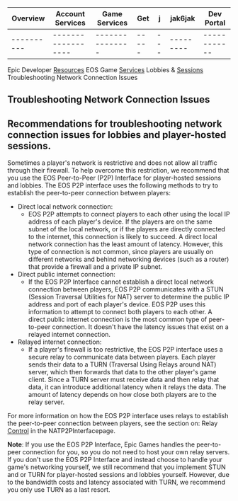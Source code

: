 | Overview | Account Services | Game Services | Get | j | jak6jak | Dev Portal |
|----------|------------------|---------------|-----|---|---------|------------|
|----------|------------------|---------------|-----|---|---------|------------|

Epic Developer [Resources](https://dev.epicgames.com/docs) EOS Game [Services](https://dev.epicgames.com/docs/game-services) Lobbies & [Sessions](https://dev.epicgames.com/docs/game-services/lobbies-and-sessions) Troubleshooting Network Connection Issues

## Troubleshooting Network Connection Issues

## Recommendations for troubleshooting network connection issues for lobbies and player-hosted sessions.

Sometimes a player's network is restrictive and does not allow all traffic through their firewall. To help overcome this restriction, we recommend that you use the EOS Peer-to-Peer (P2P) Interface for player-hosted sessions and lobbies. The EOS P2P interface uses the following methods to try to establish the peer-to-peer connection between players:

- Direct local network connection:
	- EOS P2P attempts to connect players to each other using the local IP address of each player's device. If the players are on the same subnet of the local network, or if the players are directly connected to the internet, this connection is likely to succeed. A direct local network connection has the least amount of latency. However, this type of connection is not common, since players are usually on different networks and behind networking devices (such as a router) that provide a firewall and a private IP subnet.
- Direct public internet connection:
	- If the EOS P2P Interface cannot establish a direct local network connection between players, EOS P2P communicates with a STUN (Session Traversal Utilities for NAT) server to determine the public IP address and port of each player's device. EOS P2P uses this information to attempt to connect both players to each other. A direct public internet connection is the most common type of peer-to-peer connection. It doesn't have the latency issues that exist on a relayed internet connection.
- Relayed internet connection:
	- If a player's firewall is too restrictive, the EOS P2P interface uses a secure relay to communicate data between players. Each player sends their data to a TURN (Traversal Using Relays around NAT) server, which then forwards that data to the other player's game client. Since a TURN server must receive data and then relay that data, it can introduce additional latency when it relays the data. The amount of latency depends on how close both players are to the relay server.

For more information on how the EOS P2P interface uses relays to establish the peer-to-peer connection between players, see the section on: Relay [Control](https://dev.epicgames.com/docs/en-US/game-services/p-2-p#relay-control) in the NATP2PInterfacepage.

**Note**: If you use the EOS P2P Interface, Epic Games handles the peer-to-peer connection for you, so you do not need to host your own relay servers. If you don't use the EOS P2P Interface and instead choose to handle your game's networking yourself, we still recommend that you implement STUN and or TURN for player-hosted sessions and lobbies yourself. However, due to the bandwidth costs and latency associated with TURN, we recommend you only use TURN as a last resort.
